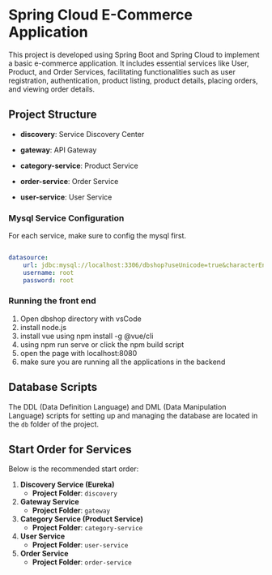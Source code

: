 # Spring Cloud E-Commerce Application

This project is developed using Spring Boot and Spring Cloud to implement a basic e-commerce application. It includes essential services like User, Product, and Order Services, facilitating functionalities such as user registration, authentication, product listing, product details, placing orders, and viewing order details.

## Project Structure

- **discovery**: Service Discovery Center

- **gateway**: API Gateway

- **category-service**: Product Service

- **order-service**: Order Service

- **user-service**: User Service

  

### Mysql Service Configuration

For each service, make sure to config the mysql first.

```yaml

datasource:
    url: jdbc:mysql://localhost:3306/dbshop?useUnicode=true&characterEncoding=UTF-8&sessionVariables=FOREIGN_KEY_CHECKS=0&autoReconnect=true
    username: root
    password: root
```

### Running the front end
1. Open dbshop directory with vsCode
2. install node.js
3. install vue using npm install -g @vue/cli
4. using npm run serve or click the npm build script
5. open the page with localhost:8080
6. make sure you are running all the applications in the backend



## Database Scripts

The DDL (Data Definition Language) and DML (Data Manipulation Language) scripts for setting up and managing the database are located in the `db` folder of the project.



## Start Order for Services

Below is the recommended start order:

1. **Discovery Service (Eureka)**
   - **Project Folder**: `discovery`
2. **Gateway Service**
   - **Project Folder**: `gateway`
3. **Category Service (Product Service)**
   - **Project Folder**: `category-service`
4. **User Service**
   - **Project Folder**: `user-service`
5. **Order Service**
   - **Project Folder**: `order-service`
